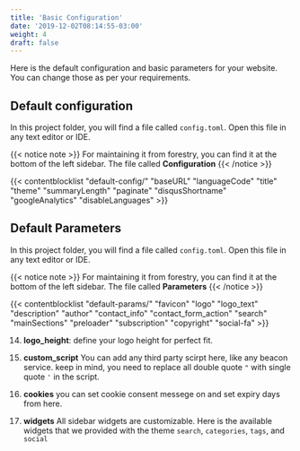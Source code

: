 ```yaml
---
title: 'Basic Configuration'
date: '2019-12-02T08:14:55-03:00'
weight: 4
draft: false
---
```


Here is the default configuration and basic parameters for your website. You can change those as per your requirements.

## Default configuration
In this project folder, you will find a file called `config.toml`. Open this file in any text editor or IDE.

{{< notice note >}}
For maintaining it from forestry, you can find it at the bottom of the left sidebar. The file called **Configuration**
{{< /notice >}}

{{< contentblocklist "default-config/" "baseURL" "languageCode" "title" "theme" "summaryLength" "paginate" "disqusShortname" "googleAnalytics" "disableLanguages" >}}


## Default Parameters
In this project folder, you will find a file called `config.toml`. Open this file in any text editor or IDE.

{{< notice note >}}
For maintaining it from forestry, you can find it at the bottom of the left sidebar. The file called **Parameters**
{{< /notice >}}

{{< contentblocklist "default-params/" "favicon" "logo" "logo_text" "description" "author" "contact_info" "contact_form_action" "search" "mainSections" "preloader" "subscription" "copyright" "social-fa" >}}

14. **logo_height**: define your logo height for perfect fit.

15. **custom_script** You can add any third party scirpt here, like any beacon service. keep in mind, you need to replace all double quote `"` with single quote `'` in the script.

16. **cookies** you can set cookie consent messege on and set expiry days from here.

17. **widgets** All sidebar widgets are customizable. Here is the available widgets that we provided with the theme `search`, `categories`, `tags`, and  `social`
